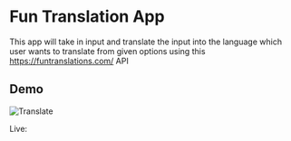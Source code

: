 # Fun Translation App

This app will take in input and translate the input into the language which user wants to translate from given options using this https://funtranslations.com/ API

## Demo

![Translate](https://user-images.githubusercontent.com/70641781/182995373-a80b864a-e794-4abe-bf5f-0b9ab127d4a2.gif)

Live: 
